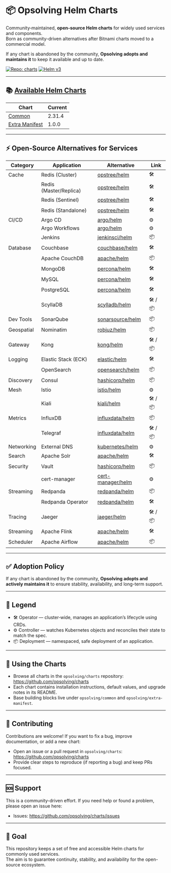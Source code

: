 # 📦 Opsolving Helm Charts

Community‑maintained, **open-source Helm charts** for widely used services and components.  
Born as community-driven alternatives after Bitnami charts moved to a commercial model.

If any chart is abandoned by the community, **Opsolving adopts and maintains it** to keep it available and up to date.

[![Repo: charts](https://img.shields.io/badge/Repo-charts-2b3137?logo=github)](https://github.com/opsolving/charts)
[![Helm v3](https://img.shields.io/badge/Helm-v3-0f1689?logo=helm&logoColor=white)](https://helm.sh)

---

## 📚 [Available Helm Charts](https://github.com/opsolving/charts)

| Chart                                                                                    | Current |
|------------------------------------------------------------------------------------------|---------|
| [Common](https://github.com/opsolving/charts/tree/main/opsolving/common)                 | 2.31.4  |
| [Extra Manifest](https://github.com/opsolving/charts/tree/main/opsolving/extra-manifest) | 1.0.0   |

---

## ⚡ Open‑Source Alternatives for Services

| Category   | Application            | Alternative                                                                                                         | Link      |
|------------|------------------------|---------------------------------------------------------------------------------------------------------------------|-----------|
| Cache      | Redis (Cluster)        | [opstree/helm](https://github.com/OT-CONTAINER-KIT/redis-operator/tree/main/charts)                                 | 🛠️       |
|            | Redis (Master/Replica) | [opstree/helm](https://github.com/OT-CONTAINER-KIT/redis-operator/tree/main/charts)                                 | 🛠️       |
|            | Redis (Sentinel)       | [opstree/helm](https://github.com/OT-CONTAINER-KIT/redis-operator/tree/main/charts)                                 | 🛠️       |
|            | Redis (Standalone)     | [opstree/helm](https://github.com/OT-CONTAINER-KIT/redis-operator/tree/main/charts)                                 | 🛠️       |
| CI/CD      | Argo CD                | [argo/helm](https://github.com/argoproj/argo-helm/tree/main/charts/argo-cd)                                         | ⚙️        |
|            | Argo Workflows         | [argo/helm](https://github.com/argoproj/argo-helm/tree/main/charts/argo-workflows)                                  | ⚙️        |
|            | Jenkins                | [jenkinsci/helm](https://github.com/jenkinsci/helm-charts/tree/main/charts/jenkins)                                 | 📦        |
| Database   | Couchbase              | [couchbase/helm](https://github.com/couchbase-partners/helm-charts/tree/master/charts/couchbase-operator)           | 🛠️       |
|            | Apache CouchDB         | [apache/helm](https://github.com/apache/couchdb-helm/tree/main/couchdb)                                             | 📦        |
|            | MongoDB                | [percona/helm](https://github.com/percona/percona-helm-charts/tree/main/charts/psmdb-operator)                      | 🛠️       |
|            | MySQL                  | [percona/helm](https://github.com/percona/percona-helm-charts/tree/main/charts/pxc-operator)                        | 🛠️       |
|            | PostgreSQL             | [percona/helm](https://github.com/percona/percona-helm-charts/tree/main/charts/pg-operator)                         | 🛠️       |
|            | ScyllaDB               | [scylladb/helm](https://github.com/scylladb/scylla-operator/tree/master/helm)                                       | 🛠️ / 📦️ |
| Dev Tools  | SonarQube              | [sonarsource/helm](https://github.com/SonarSource/helm-chart-sonarqube/tree/master/charts)                          | 📦        |
| Geospatial | Nominatim              | [robjuz/helm](https://github.com/robjuz/helm-charts/tree/master/charts/nominatim)                                   | 📦        |
| Gateway    | Kong                   | [kong/helm](https://github.com/Kong/charts/tree/main/charts)                                                        | 🛠️ / 📦  |
| Logging    | Elastic Stack (ECK)    | [elastic/helm](https://www.elastic.co/docs/deploy-manage/deploy/cloud-on-k8s/managing-deployments-using-helm-chart) | 🛠️       |
|            | OpenSearch             | [opensearch/helm](https://github.com/opensearch-project/helm-charts/tree/main/charts)                               | 📦        |
| Discovery  | Consul                 | [hashicorp/helm](https://github.com/hashicorp/consul-k8s/tree/main/charts/consul)                                   | 📦        |
| Mesh       | Istio                  | [istio/helm](https://github.com/istio/istio/tree/master/manifests/charts)                                           | ⚙️        |
|            | Kiali                  | [kiali/helm](https://kiali.io/docs/installation/installation-guide/install-with-helm/)                              | 🛠️ / 📦  |
| Metrics    | InfluxDB               | [influxdata/helm](https://github.com/influxdata/helm-charts/tree/master/charts)                                     | 📦        |
|            | Telegraf               | [influxdata/helm](https://github.com/influxdata/helm-charts/tree/master/charts)                                     | 🛠️ / 📦  |
| Networking | External DNS           | [kubernetes/helm](https://github.com/kubernetes-sigs/external-dns/tree/master/charts/external-dns)                  | ⚙️        |
| Search     | Apache Solr            | [apache/helm](https://github.com/apache/solr-operator/tree/main/helm)                                               | 🛠️       |
| Security   | Vault                  | [hashicorp/helm](https://github.com/hashicorp/vault-helm)                                                           | 📦        |
|            | cert-manager           | [cert-manager/helm](https://github.com/cert-manager/cert-manager/tree/master/deploy/charts/cert-manager)            | ⚙️        |
| Streaming  | Redpanda               | [redpanda/helm](https://github.com/redpanda-data/redpanda-operator/tree/main/charts/redpanda)                       | 📦        |
|            | Redpanda Operator      | [redpanda/helm](https://github.com/redpanda-data/redpanda-operator/tree/main/operator/chart)                        | 🛠️       |
| Tracing    | Jaeger                 | [jaeger/helm](https://github.com/jaegertracing/helm-charts/tree/main/charts)                                        | 🛠️ / 📦  |
| Streaming  | Apache Flink           | [apache/helm](https://github.com/apache/flink-kubernetes-operator)                                                  | 🛠️       |
| Scheduler  | Apache Airflow         | [apache/helm](https://github.com/apache/airflow/tree/main/chart)                                                    | 📦        |

---

## ✅ Adoption Policy

If any chart is abandoned by the community, **Opsolving adopts and actively maintains it** to ensure stability,
availability, and long-term support.

---

## 🔑 Legend

- 🛠️ Operator — cluster‑wide, manages an application’s lifecycle using CRDs.
- ⚙️ Controller — watches Kubernetes objects and reconciles their state to match the spec.
- 📦 Deployment — namespaced, safe deployment of an application.

---

## 🚀 Using the Charts

- Browse all charts in the `opsolving/charts` repository: https://github.com/opsolving/charts
- Each chart contains installation instructions, default values, and upgrade notes in its README.
- Base building blocks live under `opsolving/common` and `opsolving/extra-manifest`.

---

## 🤝 Contributing

Contributions are welcome! If you want to fix a bug, improve documentation, or add a new chart:

- Open an issue or a pull request in `opsolving/charts`: https://github.com/opsolving/charts
- Provide clear steps to reproduce (if reporting a bug) and keep PRs focused.

---

## 🆘 Support

This is a community-driven effort. If you need help or found a problem, please open an issue here:

- Issues: https://github.com/opsolving/charts/issues

---

## 🎯 Goal

This repository keeps a set of free and accessible Helm charts for commonly used services.  
The aim is to guarantee continuity, stability, and availability for the open-source ecosystem.
